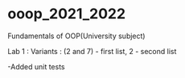 # ooop_2021_2022
Fundamentals of OOP(University subject)

Lab 1 :
Variants : (2 and 7) - first list, 2 - second list

-Added unit tests
